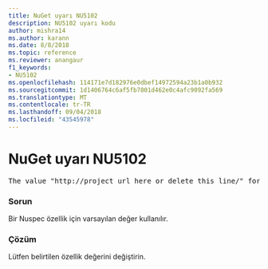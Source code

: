 ```yaml
---
title: NuGet uyarı NU5102
description: NU5102 uyarı kodu
author: mishra14
ms.author: karann
ms.date: 8/8/2018
ms.topic: reference
ms.reviewer: anangaur
f1_keywords:
- NU5102
ms.openlocfilehash: 114171e7d182976e0dbef14972594a23b1a0b932
ms.sourcegitcommit: 1d1406764c6af5fb7801d462e0c4afc9092fa569
ms.translationtype: MT
ms.contentlocale: tr-TR
ms.lasthandoff: 09/04/2018
ms.locfileid: "43545978"
---
```

# <a name="nuget-warning-nu5102"></a>NuGet uyarı NU5102
<pre>The value "http://project_url_here_or_delete_this_line/" for ProjectUrl is a sample value and should be removed. Replace it with an appropriate value or remove it and rebuild your package.</pre>

### <a name="issue"></a>Sorun

Bir Nuspec özellik için varsayılan değer kullanılır.


### <a name="solution"></a>Çözüm

Lütfen belirtilen özellik değerini değiştirin.


